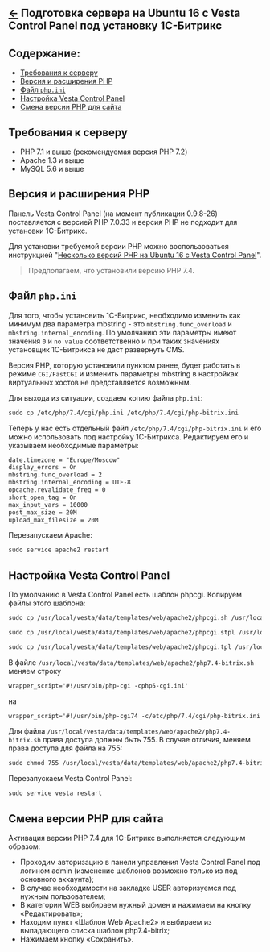 [&larr;](readme.md "Ubuntu") Подготовка сервера на Ubuntu 16 c Vesta Control Panel под установку 1С-Битрикс
-----------------------------------------------------------------------------------------------------------

## <a name="content"></a> Содержание:

- [Требования к серверу](#server-requirements)
- [Версия и расширения PHP](#php-version-and-extensions)
- [Файл `php.ini`](#file-php-ini)
- [Настройка Vesta Control Panel](#setting-up-vesta-control-panel)
- [Смена версии PHP для сайта](#php-version-change-for-the-site)

## <a name="server-requirements"></a> Требования к серверу

- PHP 7.1 и выше (рекомендуемая версия PHP 7.2)
- Apache 1.3 и выше
- MySQL 5.6 и выше

## <a name="php-version-and-extensions"></a> Версия и расширения PHP

Панель Vesta Control Panel (на момент публикации 0.9.8-26) поставляется с версией PHP 7.0.33 и версия PHP не подходит для установки 1С-Битрикс.

Для установки требуемой версии PHP можно воспользоваться инструкцией "[Несколько версий PHP на Ubuntu 16 c Vesta Control Panel](multiple-php-versions-on-ubuntu-16-with-vesta-control-panel.md)".

> Предполагаем, что установили версию PHP 7.4.

## <a name="file-php-ini"></a> Файл `php.ini`

Для того, чтобы установить 1С-Битрикс, необходимо изменить как минимум два параметра mbstring - это `mbstring.func_overload` и `mbstring.internal_encoding`. По умолчанию эти параметры имеют значения `0` и `no value` соответственно и при таких значениях установщик 1С-Битрикса не даст развернуть CMS.

Версия PHP, которую установили пунктом ранее, будет работать в режиме `CGI/FastCGI` и изменить параметры mbstring в настройках виртуальных хостов не представляется возможным.

Для выхода из ситуации, создаем копию файла `php.ini`:

```markdown
sudo cp /etc/php/7.4/cgi/php.ini /etc/php/7.4/cgi/php-bitrix.ini
```

Теперь у нас есть отдельный файл `/etc/php/7.4/cgi/php-bitrix.ini` и его можно использовать под настройку 1С-Битрикса. Редактируем его и указываем необходимые параметры:

```markdown
date.timezone = "Europe/Moscow"
display_errors = On
mbstring.func_overload = 2
mbstring.internal_encoding = UTF-8
opcache.revalidate_freq = 0
short_open_tag = On
max_input_vars = 10000
post_max_size = 20M
upload_max_filesize = 20M
```

Перезапускаем Apache:

```markdown
sudo service apache2 restart
```

## <a name="setting-up-vesta-control-panel"></a> Настройка Vesta Control Panel

По умолчанию в Vesta Control Panel есть шаблон phpcgi. Копируем файлы этого шаблона:

```markdown
sudo cp /usr/local/vesta/data/templates/web/apache2/phpcgi.sh /usr/local/vesta/data/templates/web/apache2/php7.4-bitrix.sh
```

```markdown
sudo cp /usr/local/vesta/data/templates/web/apache2/phpcgi.stpl /usr/local/vesta/data/templates/web/apache2/php7.4-bitrix.stpl
```

```markdown
sudo cp /usr/local/vesta/data/templates/web/apache2/phpcgi.tpl /usr/local/vesta/data/templates/web/apache2/php7.4-bitrix.tpl
```

В файле `/usr/local/vesta/data/templates/web/apache2/php7.4-bitrix.sh` меняем строку

```markdown
wrapper_script='#!/usr/bin/php-cgi -cphp5-cgi.ini'
```

на

```markdown
wrapper_script='#!/usr/bin/php-cgi74 -c/etc/php/7.4/cgi/php-bitrix.ini'
```

Для файла `/usr/local/vesta/data/templates/web/apache2/php7.4-bitrix.sh` права доступа должны быть 755. В случае отличия, меняем права доступа для файла на 755:

```markdown
sudo chmod 755 /usr/local/vesta/data/templates/web/apache2/php7.4-bitrix.sh
```

Перезапускаем Vesta Control Panel:

```markdown
sudo service vesta restart
```

## <a name="php-version-change-for-the-site"></a> Смена версии PHP для сайта

Активация версии PHP 7.4 для 1С-Битрикс выполняется следующим образом:

- Проходим авторизацию в панели управления Vesta Control Panel под логином admin (изменение шаблонов возможно только из под основного аккаунта);
- В случае необходимости на закладке USER авторизуемся под нужным пользователем;
- В категории WEB выбираем нужный домен и нажимаем на кнопку «Редактировать»;
- Находим пункт «Шаблон Web Apache2» и выбираем из выпадающего списка шаблон php7.4-bitrix;
- Нажимаем кнопку «Сохранить».
